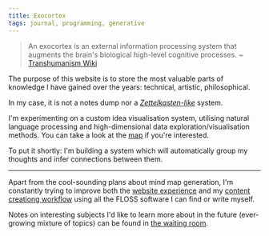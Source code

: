 ```yaml
---
title: Exocortex
tags: journal, programming, generative
---
```


>An exocortex is an external information processing system
>that augments the brain's biological high-level cognitive processes. 
>~ [Transhumanism Wiki](https://transhumanism.fandom.com/wiki/Exocortex)

The purpose of this website is to store the most valuable parts
of knowledge I have gained over the years: technical, artistic, philosophical.

In my case, it is not a notes dump nor a 
*[Zettelkasten-like](https://en.wikipedia.org/wiki/Zettelkasten)* system.

I'm experimenting on a custom idea visualisation system, utilising
natural language processing and high-dimensional data exploration/visualisation methods. You can
take a look at the [map](/map) if you're interested.

To put it shortly: I'm building a system which will automatically
group my thoughts and infer connections between them.


---

Apart from the cool-sounding plans about mind map generation,
I'm constantly trying to improve both the [website experience](/website-experience)
and my [content creationg workflow](/content-creation-workflow) using all
the FLOSS software I can find or write myself.

Notes on interesting subjects I'd like to learn more
about in the future (ever-growing mixture of topics)
can be found in [the waiting room](/waiting-room).

